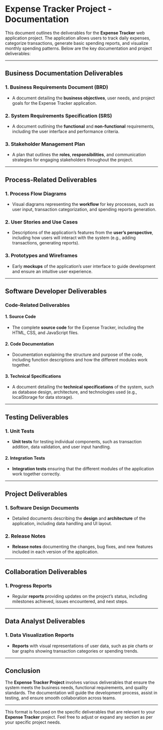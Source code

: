 
# **Expense Tracker Project - Documentation**

This document outlines the deliverables for the **Expense Tracker** web application project. The application allows users to track daily expenses, categorize transactions, generate basic spending reports, and visualize monthly spending patterns. Below are the key documentation and project deliverables:

---

## **Business Documentation Deliverables**

### **1. Business Requirements Document (BRD)**
   - A document detailing the **business objectives**, user needs, and project goals for the Expense Tracker application.

### **2. System Requirements Specification (SRS)**
   - A document outlining the **functional** and **non-functional** requirements, including the user interface and performance criteria.

### **3. Stakeholder Management Plan**
   - A plan that outlines the **roles**, **responsibilities**, and communication strategies for engaging stakeholders throughout the project.

---

## **Process-Related Deliverables**

### **1. Process Flow Diagrams**
   - Visual diagrams representing the **workflow** for key processes, such as user input, transaction categorization, and spending reports generation.

### **2. User Stories and Use Cases**
   - Descriptions of the application’s features from the **user’s perspective**, including how users will interact with the system (e.g., adding transactions, generating reports).

### **3. Prototypes and Wireframes**
   - Early **mockups** of the application’s user interface to guide development and ensure an intuitive user experience.

---

## **Software Developer Deliverables**

### **Code-Related Deliverables**

#### **1. Source Code**
   - The complete **source code** for the Expense Tracker, including the HTML, CSS, and JavaScript files.

#### **2. Code Documentation**
   - Documentation explaining the structure and purpose of the code, including function descriptions and how the different modules work together.

#### **3. Technical Specifications**
   - A document detailing the **technical specifications** of the system, such as database design, architecture, and technologies used (e.g., localStorage for data storage).

---

## **Testing Deliverables**

### **1. Unit Tests**
   - **Unit tests** for testing individual components, such as transaction addition, data validation, and user input handling.

#### **2. Integration Tests**
   - **Integration tests** ensuring that the different modules of the application work together correctly.

---

## **Project Deliverables**

### **1. Software Design Documents**
   - Detailed documents describing the **design** and **architecture** of the application, including data handling and UI layout.

### **2. Release Notes**
   - **Release notes** documenting the changes, bug fixes, and new features included in each version of the application.

---

## **Collaboration Deliverables**

### **1. Progress Reports**
   - Regular **reports** providing updates on the project’s status, including milestones achieved, issues encountered, and next steps.

---

## **Data Analyst Deliverables**

### **1. Data Visualization Reports**
   - **Reports** with visual representations of user data, such as pie charts or bar graphs showing transaction categories or spending trends.

---

## **Conclusion**

The **Expense Tracker Project** involves various deliverables that ensure the system meets the business needs, functional requirements, and quality standards. The documentation will guide the development process, assist in testing, and ensure smooth collaboration across teams.

---

This format is focused on the specific deliverables that are relevant to your **Expense Tracker** project. Feel free to adjust or expand any section as per your specific project needs.